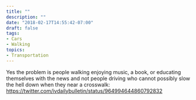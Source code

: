 ```yaml
---
title: ""
description: ""
date: "2018-02-17T14:55:42-07:00"
draft: false
tags:
- Cars
- Walking
topics:
- Transportation
---
```


Yes the problem is people walking enjoying music, a book, or educating themselves with the news and not people driving who cannot possibly slow the hell down when they near a crosswalk: https://twitter.com/ivdailybulletin/status/964994644860792832